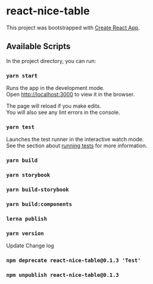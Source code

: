 # react-nice-table

This project was bootstrapped with [Create React App](https://github.com/facebook/create-react-app).

## Available Scripts

In the project directory, you can run:

### `yarn start`

Runs the app in the development mode.<br />
Open [http://localhost:3000](http://localhost:3000) to view it in the browser.

The page will reload if you make edits.<br />
You will also see any lint errors in the console.

### `yarn test`

Launches the test runner in the interactive watch mode.<br />
See the section about [running tests](https://facebook.github.io/create-react-app/docs/running-tests) for more information.

### `yarn build`

### `yarn storybook`

### `yarn build-storybook`

### `yarn build:components`

### `lerna publish` 

### `yarn version`
Update Change log

### `npm deprecate react-nice-table@0.1.3 'Test'`
### `npm unpublish react-nice-table@0.1.3`